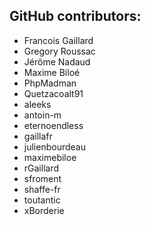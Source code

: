 GitHub contributors:
--------------------------------
 - Francois Gaillard
 - Gregory Roussac
 - Jérôme Nadaud
 - Maxime Biloé
 - PhpMadman
 - Quetzacoalt91
 - aleeks
 - antoin-m
 - eternoendless
 - gaillafr
 - julienbourdeau
 - maximebiloe
 - rGaillard
 - sfroment
 - shaffe-fr
 - toutantic
 - xBorderie
